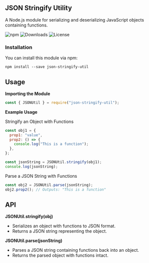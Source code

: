 ## JSON Stringify Utility

A Node.js module for serializing and deserializing JavaScript objects containing functions.

![npm](https://img.shields.io/npm/v/json-stringify-util)
![Downloads](https://img.shields.io/npm/dm/json-stringify-util)
![License](https://img.shields.io/npm/l/json-stringify-util)

### Installation

You can install this module via npm:

```
npm install --save json-stringify-util
```

## Usage

**Importing the Module**

```javascript
const { JSONUtil } = require("json-stringify-util");
```

**Example Usage**

Stringify an Object with Functions

```javascript
const obj1 = {
  prop1: "value",
  prop2: () => {
    console.log("This is a function");
  },
};

const jsonString = JSONUtil.stringify(obj1);
console.log(jsonString);
```

Parse a JSON String with Functions

```javascript
const obj2 = JSONUtil.parse(jsonString);
obj2.prop2(); // Outputs: "This is a function"
```

## API

**JSONUtil.stringify(obj)**

- Serializes an object with functions to JSON format.
- Returns a JSON string representing the object.

**JSONUtil.parse(jsonString)**

- Parses a JSON string containing functions back into an object.
- Returns the parsed object with functions intact.
